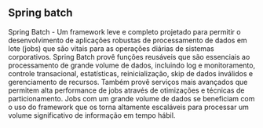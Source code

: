 ## Spring batch

Spring Batch - Um framework leve e completo projetado para permitir o desenvolvimento de aplicações robustas de processamento de dados em lote (jobs) que são vitais para as operações diárias de sistemas corporativos. Spring Batch provê funções reusáveis que são essenciais ao processamento de grande volume de dados, incluindo log e monitoramento, controle transacional, estatísticas, reinicialização, skip de dados inválidos e gerenciamento de recursos. Também provê serviços mais avançados que permitem alta performance de jobs através de otimizações e técnicas de particionamento. Jobs com um grande volume de dados se beneficiam com o uso do framework que os torna altamente escaláveis para processar um volume significativo de informação em tempo hábil.